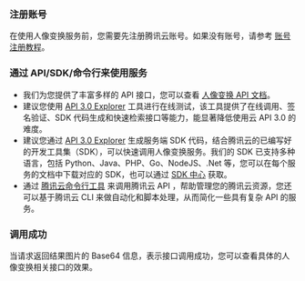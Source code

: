 ### 注册账号
在使用人像变换服务前，您需要先注册腾讯云账号。如果没有账号，请参考 [账号注册教程](https://cloud.tencent.com/document/product/378/17985)。

### 通过 API/SDK/命令行来使用服务
- 我们为您提供了丰富多样的 API 接口，您可以查看 [人像变换 API 文档](https://cloud.tencent.com/document/product/1202/41971)。
- 建议您使用 [API 3.0 Explorer](https://console.cloud.tencent.com/api/explorer?Product=cvm&Version=2017-03-12&Action=AllocateHosts&SignVersion=) 工具进行在线测试，该工具提供了在线调用、签名验证、SDK 代码生成和快速检索接口等能力，能显著降低使用云 API 3.0 的难度。
- 建议您通过 [API 3.0 Explorer](https://console.cloud.tencent.com/api/explorer?Product=cvm&Version=2017-03-12&Action=AllocateHosts&SignVersion=) 生成服务端 SDK 代码，结合腾讯云的已编写好的开发工具集（SDK），可以快速调用人像变换服务。我们的 SDK 已支持多种语言，包括 Python、Java、PHP、Go、NodeJS、.Net 等，您可以在每个服务的文档中下载对应的 SDK，也可以通过 [SDK 中心](https://cloud.tencent.com/document/sdk) 获取。
- 通过 [腾讯云命令行工具](https://cloud.tencent.com/document/product/440/6176) 来调用腾讯云 API ，帮助管理您的腾讯云资源，您还可以基于腾讯云 CLI 来做自动化和脚本处理，从而简化一些具有复杂 API 的服务。

### 调用成功
当请求返回结果图片的 Base64 信息，表示接口调用成功，您可以查看具体的人像变换相关接口的效果。
